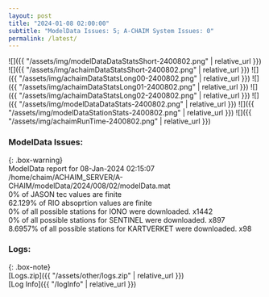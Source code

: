```yaml
---
layout: post
title: "2024-01-08 02:00:00"
subtitle: "ModelData Issues: 5; A-CHAIM System Issues: 0"
permalink: /latest/
---
```


![]({{ "/assets/img/modelDataDataStatsShort-2400802.png" | relative_url }})
![]({{ "/assets/img/achaimDataStatsShort-2400802.png" | relative_url }})
![]({{ "/assets/img/achaimDataStatsLong00-2400802.png" | relative_url }})
![]({{ "/assets/img/achaimDataStatsLong01-2400802.png" | relative_url }})
![]({{ "/assets/img/achaimDataStatsLong02-2400802.png" | relative_url }})
![]({{ "/assets/img/modelDataDataStats-2400802.png" | relative_url }})
![]({{ "/assets/img/modelDataStationStats-2400802.png" | relative_url }})
![]({{ "/assets/img/achaimRunTime-2400802.png" | relative_url }})


### ModelData Issues:  
  
{: .box-warning}  
 ModelData report for 08-Jan-2024 02:15:07   
 /home/chaim/ACHAIM_SERVER/A-CHAIM/modelData/2024/008/02/modelData.mat   
 0% of JASON tec values are finite   
 62.129% of RIO absoprtion values are finite   
 0% of all possible stations for IONO were downloaded. x1442   
 0% of all possible stations for SENTINEL were downloaded. x897   
 8.6957% of all possible stations for KARTVERKET were downloaded. x98   
  


### Logs:  
  
{: .box-note}  
[Logs.zip]({{ "/assets/other/logs.zip" | relative_url }})  
[Log Info]({{ "/logInfo" | relative_url }})  
